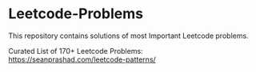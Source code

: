 # Leetcode-Problems

This repository contains solutions of most Important Leetcode problems.

Curated List of 170+ Leetcode Problems: https://seanprashad.com/leetcode-patterns/
